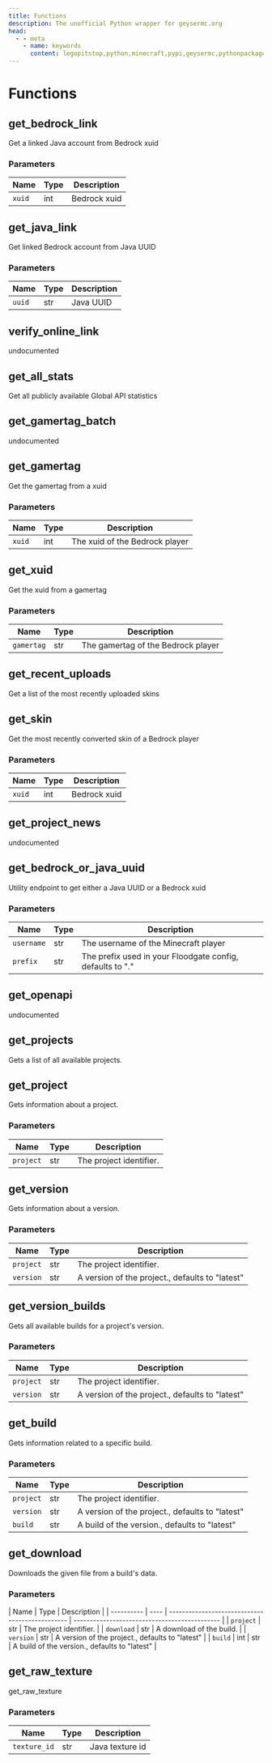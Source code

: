 ```yaml
---
title: Functions
description: The unofficial Python wrapper for geysermc.org
head:
  - - meta
    - name: keywords
      content: legopitstop,python,minecraft,pypi,geysermc,pythonpackage
---
```


# Functions

## get_bedrock_link

Get a linked Java account from Bedrock xuid

### Parameters

| Name   | Type | Description  |
| ------ | ---- | ------------ |
| `xuid` | int  | Bedrock xuid |

## get_java_link

Get linked Bedrock account from Java UUID

### Parameters

| Name   | Type | Description |
| ------ | ---- | ----------- |
| `uuid` | str  | Java UUID   |

## verify_online_link

undocumented

## get_all_stats

Get all publicly available Global API statistics

## get_gamertag_batch

undocumented

## get_gamertag

Get the gamertag from a xuid

### Parameters

| Name   | Type | Description                    |
| ------ | ---- | ------------------------------ |
| `xuid` | int  | The xuid of the Bedrock player |

## get_xuid

Get the xuid from a gamertag

### Parameters

| Name       | Type | Description                        |
| ---------- | ---- | ---------------------------------- |
| `gamertag` | str  | The gamertag of the Bedrock player |

## get_recent_uploads

Get a list of the most recently uploaded skins

## get_skin

Get the most recently converted skin of a Bedrock player

### Parameters

| Name   | Type | Description  |
| ------ | ---- | ------------ |
| `xuid` | int  | Bedrock xuid |

## get_project_news

undocumented

## get_bedrock_or_java_uuid

Utility endpoint to get either a Java UUID or a Bedrock xuid

### Parameters

| Name       | Type | Description                                               |
| ---------- | ---- | --------------------------------------------------------- |
| `username` | str  | The username of the Minecraft player                      |
| `prefix`   | str  | The prefix used in your Floodgate config, defaults to "." |

## get_openapi

undocumented

## get_projects

Gets a list of all available projects.

## get_project

Gets information about a project.

### Parameters

| Name      | Type | Description             |
| --------- | ---- | ----------------------- |
| `project` | str  | The project identifier. |

## get_version

Gets information about a version.

### Parameters

| Name      | Type | Description                                     |
| --------- | ---- | ----------------------------------------------- |
| `project` | str  | The project identifier.                         |
| `version` | str  | A version of the project., defaults to "latest" |

## get_version_builds

Gets all available builds for a project's version.

### Parameters

| Name      | Type | Description                                     |
| --------- | ---- | ----------------------------------------------- |
| `project` | str  | The project identifier.                         |
| `version` | str  | A version of the project., defaults to "latest" |

## get_build

Gets information related to a specific build.

### Parameters

| Name      | Type | Description                                     |
| --------- | ---- | ----------------------------------------------- |
| `project` | str  | The project identifier.                         |
| `version` | str  | A version of the project., defaults to "latest" |
| `build`   | str  | A build of the version., defaults to "latest"   |

## get_download

Downloads the given file from a build's data.

### Parameters

| Name       | Type | Description                                     |
| ---------- | ---- | ----------------------------------------------- | --------------------------------------------- |
| `project`  | str  | The project identifier.                         |
| `download` | str  | A download of the build.                        |
| `version`  | str  | A version of the project., defaults to "latest" |
| `build`    | int  | str                                             | A build of the version., defaults to "latest" |

## get_raw_texture

get_raw_texture

### Parameters

| Name         | Type | Description     |
| ------------ | ---- | --------------- |
| `texture_id` | str  | Java texture id |
